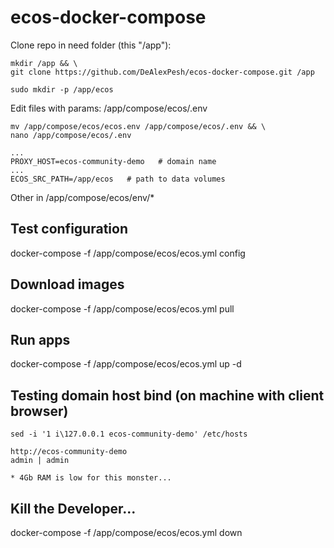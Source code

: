 # ecos-docker-compose

Clone repo in need folder (this "/app"):
```
mkdir /app && \
git clone https://github.com/DeAlexPesh/ecos-docker-compose.git /app
```
```
sudo mkdir -p /app/ecos
```

Edit files with params: /app/compose/ecos/.env
```
mv /app/compose/ecos/ecos.env /app/compose/ecos/.env && \
nano /app/compose/ecos/.env
```
```
...
PROXY_HOST=ecos-community-demo   # domain name
...
ECOS_SRC_PATH=/app/ecos   # path to data volumes
```
Other in /app/compose/ecos/env/*

## Test configuration
docker-compose -f /app/compose/ecos/ecos.yml config

## Download images
docker-compose -f /app/compose/ecos/ecos.yml pull

## Run apps
docker-compose -f /app/compose/ecos/ecos.yml up -d

## Testing domain host bind (on machine with client browser)
```
sed -i '1 i\127.0.0.1 ecos-community-demo' /etc/hosts
```
```
http://ecos-community-demo
admin | admin
```

```
* 4Gb RAM is low for this monster...
```

## Kill the Developer...
docker-compose -f /app/compose/ecos/ecos.yml down
